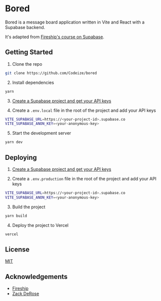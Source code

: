 # Bored

Bored is a message board application written in Vite and React with a Supabase backend.

It's adapted from [Fireship's course on Supabase](https://fireship.io/courses/supabase/).

## Getting Started

1. Clone the repo

```bash
git clone https://github.com/Codeize/bored
```

2. Install dependencies

```bash
yarn
```

3. [Create a Supabase project and get your API keys](https://supabase.io/)

4. Create a `.env.local` file in the root of the project and add your API keys

```bash
VITE_SUPABASE_URL=https://<your-project-id>.supabase.co
VITE_SUPABASE_ANON_KEY=<your-anonymous-key>
```

5. Start the development server

```bash
yarn dev
```

## Deploying

1. [Create a Supabase project and get your API keys](https://supabase.io/)

2. Create a `.env.production` file in the root of the project and add your API keys

```bash
VITE_SUPABASE_URL=https://<your-project-id>.supabase.co
VITE_SUPABASE_ANON_KEY=<your-anonymous-key>
```

3. Build the project

```bash
yarn build
```

4. Deploy the project to Vercel

```bash
vercel
```

## License

[MIT](https://choosealicense.com/licenses/mit/)

## Acknowledgements

- [Fireship](https://fireship.io/)
- [Zack DeRose](https://twitter.com/zackderose)
